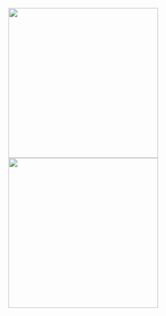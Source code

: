 <title>带拖拽效果的红点提示控件 DragIndicatorView</title>
<br/>
<img src="https://github.com/siwangqishiq/DragIndicatorView/blob/master/images/demo1.gif" width=300 />
<br/>
<img src="https://github.com/siwangqishiq/DragIndicatorView/blob/master/images/demo2.gif" width=300 />
<br/>
